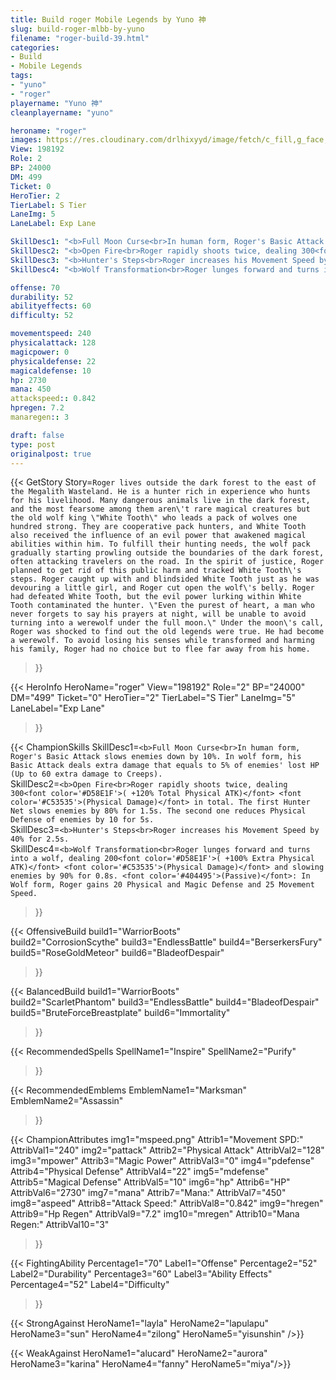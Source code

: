 ```yaml
---
title: Build roger Mobile Legends by Yuno 神
slug: build-roger-mlbb-by-yuno
filename: "roger-build-39.html"
categories: 
- Build 
- Mobile Legends
tags: 
- "yuno"
- "roger"
playername: "Yuno 神"
cleanplayername: "yuno"

heroname: "roger"
images: https://res.cloudinary.com/drlhixyyd/image/fetch/c_fill,g_face,f_auto/https://cdn2-build.mobagenie.my.id/p/images/banner/full/roger.jpg
View: 198192 
Role: 2 
BP: 24000
DM: 499 
Ticket: 0 
HeroTier: 2 
TierLabel: S Tier 
LaneImg: 5
LaneLabel: Exp Lane 

SkillDesc1: "<b>Full Moon Curse<br>In human form, Roger's Basic Attack slows enemies down by 10%. In wolf form, his Basic Attack deals extra damage that equals to 5% of enemies' lost HP (Up to 60 extra damage to Creeps)."   
SkillDesc2: "<b>Open Fire<br>Roger rapidly shoots twice, dealing 300<font color='#D58E1F'>( +120% Total Physical ATK)</font> <font color='#C53535'>(Physical Damage)</font> in total. The first Hunter Net slows enemies by 80% for 1.5s. The second one reduces Physical Defense of enemies by 10 for 5s."   
SkillDesc3: "<b>Hunter's Steps<br>Roger increases his Movement Speed by 40% for 2.5s."   
SkillDesc4: "<b>Wolf Transformation<br>Roger lunges forward and turns into a wolf, dealing 200<font color='#D58E1F'>( +100% Extra Physical ATK)</font> <font color='#C53535'>(Physical Damage)</font> and slowing enemies by 90% for 0.8s. <font color='#404495'>(Passive)</font>: In Wolf form, Roger gains 20 Physical and Magic Defense and 25 Movement Speed."  

offense: 70 
durability: 52 
abilityeffects: 60 
difficulty: 52 

movementspeed: 240
physicalattack: 128
magicpower: 0
physicaldefense: 22
magicaldefense: 10
hp: 2730
mana: 450
attackspeed:: 0.842
hpregen: 7.2
manaregen:: 3

draft: false
type: post
originalpost: true
---
```



{{< GetStory 
Story=` Roger lives outside the dark forest to the east of the Megalith Wasteland. He is a hunter rich in experience who hunts for his livelihood. Many dangerous animals live in the dark forest, and the most fearsome among them aren\'t rare magical creatures but the old wolf king \"White Tooth\" who leads a pack of wolves one hundred strong. They are cooperative pack hunters, and White Tooth also received the influence of an evil power that awakened magical abilities within him. To fulfill their hunting needs, the wolf pack gradually starting prowling outside the boundaries of the dark forest, often attacking travelers on the road. In the spirit of justice, Roger planned to get rid of this public harm and tracked White Tooth\'s steps. Roger caught up with and blindsided White Tooth just as he was devouring a little girl, and Roger cut open the wolf\'s belly. Roger had defeated White Tooth, but the evil power lurking within White Tooth contaminated the hunter. \"Even the purest of heart, a man who never forgets to say his prayers at night, will be unable to avoid turning into a werewolf under the full moon.\" Under the moon\'s call, Roger was shocked to find out the old legends were true. He had become a werewolf. To avoid losing his senses while transformed and harming his family, Roger had no choice but to flee far away from his home. ` 
>}}

{{< HeroInfo 
HeroName="roger" 
View="198192" 
Role="2" 
BP="24000" 
DM="499" 
Ticket="0" 
HeroTier="2" 
TierLabel="S Tier" 
LaneImg="5" 
LaneLabel="Exp Lane" 
>}}
 
{{< ChampionSkills 
SkillDesc1=`<b>Full Moon Curse<br>In human form, Roger's Basic Attack slows enemies down by 10%. In wolf form, his Basic Attack deals extra damage that equals to 5% of enemies' lost HP (Up to 60 extra damage to Creeps).`   
SkillDesc2=`<b>Open Fire<br>Roger rapidly shoots twice, dealing 300<font color='#D58E1F'>( +120% Total Physical ATK)</font> <font color='#C53535'>(Physical Damage)</font> in total. The first Hunter Net slows enemies by 80% for 1.5s. The second one reduces Physical Defense of enemies by 10 for 5s.`   
SkillDesc3=`<b>Hunter's Steps<br>Roger increases his Movement Speed by 40% for 2.5s.`   
SkillDesc4=`<b>Wolf Transformation<br>Roger lunges forward and turns into a wolf, dealing 200<font color='#D58E1F'>( +100% Extra Physical ATK)</font> <font color='#C53535'>(Physical Damage)</font> and slowing enemies by 90% for 0.8s. <font color='#404495'>(Passive)</font>: In Wolf form, Roger gains 20 Physical and Magic Defense and 25 Movement Speed.`   
>}}

{{< OffensiveBuild 
build1="WarriorBoots"  
build2="CorrosionScythe" 
build3="EndlessBattle" 
build4="BerserkersFury" 
build5="RoseGoldMeteor" 
build6="BladeofDespair" 
>}} 

{{< BalancedBuild 
build1="WarriorBoots"  
build2="ScarletPhantom" 
build3="EndlessBattle" 
build4="BladeofDespair" 
build5="BruteForceBreastplate" 
build6="Immortality" 
>}}


{{< RecommendedSpells 
SpellName1="Inspire" 
SpellName2="Purify" 
>}}  

{{< RecommendedEmblems 
EmblemName1="Marksman" 
EmblemName2="Assassin" 
>}}   


{{< ChampionAttributes
img1="mspeed.png" Attrib1="Movement SPD:" AttribVal1="240"
img2="pattack" Attrib2="Physical Attack" AttribVal2="128"
img3="mpower" Attrib3="Magic Power" AttribVal3="0"
img4="pdefense" Attrib4="Physical Defense" AttribVal4="22"
img5="mdefense" Attrib5="Magical Defense" AttribVal5="10"
img6="hp" Attrib6="HP" AttribVal6="2730"
img7="mana" Attrib7="Mana:" AttribVal7="450"
img8="aspeed" Attrib8="Attack Speed:" AttribVal8="0.842"
img9="hregen" Attrib9="Hp Regen" AttribVal9="7.2"
img10="mregen" Attrib10="Mana Regen:" AttribVal10="3"
>}}


{{< FightingAbility
Percentage1="70" Label1="Offense"
Percentage2="52" Label2="Durability"
Percentage3="60" Label3="Ability Effects"
Percentage4="52" Label4="Difficulty"
 >}}

{{< StrongAgainst 
HeroName1="layla"
HeroName2="lapulapu"
HeroName3="sun"
HeroName4="zilong"
HeroName5="yisunshin"
/>}}

{{< WeakAgainst
HeroName1="alucard"
HeroName2="aurora"
HeroName3="karina"
HeroName4="fanny"
HeroName5="miya"/>}}

